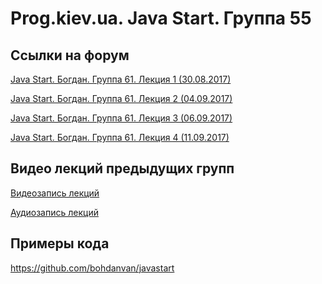 Prog.kiev.ua. Java Start. Группа 55
===

## Cсылки на форум

[Java Start. Богдан. Группа 61. Лекция 1 (30.08.2017)](https://prog.kiev.ua/forum/index.php/topic,3101.0.html)

[Java Start. Богдан. Группа 61. Лекция 2 (04.09.2017)](https://prog.kiev.ua/forum/index.php/topic,3114.0.html)

[Java Start. Богдан. Группа 61. Лекция 3 (06.09.2017)](https://prog.kiev.ua/forum/index.php/topic,3120.0.html)

[Java Start. Богдан. Группа 61. Лекция 4 (11.09.2017)](https://prog.kiev.ua/forum/index.php/topic,3132.0.html)

## Видео лекций предыдущих групп

[Видеозапись лекций](https://mega.nz/#F!SRclnQQT)

[Аудиозапиcь лекций](https://mega.nz/#F!GY8UjTBS)

## Примеры кода

https://github.com/bohdanvan/javastart
